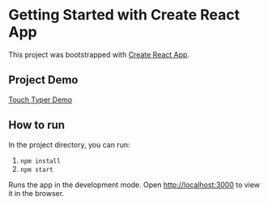 # Getting Started with Create React App

This project was bootstrapped with [Create React App](https://github.com/facebook/create-react-app).

## Project Demo

[Touch Typer Demo](https://www.loom.com/share/a390e932bdbf41a283f0dd2752b79e89)

## How to run

In the project directory, you can run:

1. `npm install`
2. `npm start`

Runs the app in the development mode.
Open [http://localhost:3000](http://localhost:3000) to view it in the browser.


